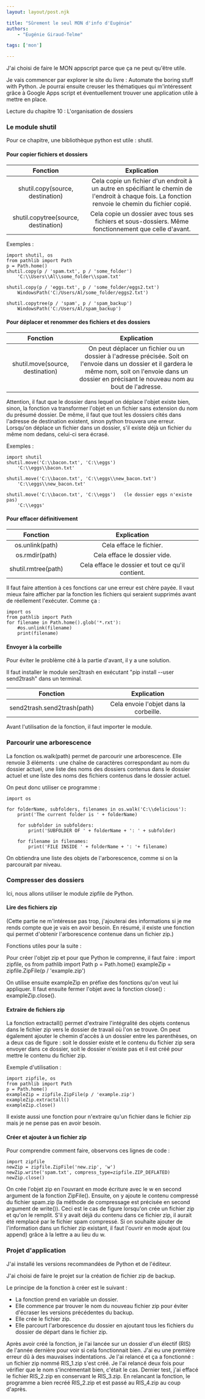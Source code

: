 ```yaml
---
layout: layout/post.njk

title: "Sûrement le seul MON d'info d'Eugénie"
authors:
    - "Eugénie Giraud-Telme"

tags: ['mon']

---
```

<!-- Début Résumé -->
J'ai choisi de faire le MON appscript parce que ça ne peut qu'être utile.

<!-- fin Résumé -->

Je vais commencer par explorer le site du livre : Automate the boring stuff with Python. Je pourrai ensuite creuser les thématiques qui m'intéressent grâce à Google Apps script et éventuellement trouver une application utile à mettre en place.

Lecture du chapitre 10 : L'organisation de dossiers

### Le module shutil

Pour ce chapitre, une bibliothèque python est utile : shutil.

#### Pour copier fichiers et dossiers

| **Fonction** | **Explication** |
|:---:|:---:|
| shutil.copy(source, destination) | Cela copie un fichier d'un endroit à un autre en spécifiant le chemin de l'endroit à chaque fois. La fonction renvoie le chemin du fichier copié. |
| shutil.copytree(source, destination) | Cela copie un dossier avec tous ses fichiers et sous-dossiers. Même fonctionnement que celle d'avant. |

Exemples :

    import shutil, os
    from pathlib import Path
    p = Path.home()
    shutil.copy(p / 'spam.txt', p / 'some_folder')
        'C:\\Users\\Al\\some_folder\\spam.txt'

    shutil.copy(p / 'eggs.txt', p / 'some_folder/eggs2.txt')
        WindowsPath('C:/Users/Al/some_folder/eggs2.txt')

    shutil.copytree(p / 'spam', p / 'spam_backup')
        WindowsPath('C:/Users/Al/spam_backup')

#### Pour déplacer et renommer des fichiers et des dossiers

| **Fonction** | **Explication** |
|:---:|:---:|
| shutil.move(source, destination) | On peut déplacer un fichier ou un dossier à l'adresse précisée. Soit on l'envoie dans un dossier et il gardera le même nom, soit on l'envoie dans un dossier en précisant le nouveau nom au bout de l'adresse. |

Attention, il faut que le dossier dans lequel on déplace l'objet existe bien, sinon, la fonction va transformer l'objet en un fichier sans extension du nom du présumé dossier. De même, il faut que tout les dossiers cités dans l'adresse de destination existent, sinon python trouvera une erreur. Lorsqu'on déplace un fichier dans un dossier, s'il existe déjà un fichier du même nom dedans, celui-ci sera écrasé.

Exemples :

    import shutil
    shutil.move('C:\\bacon.txt', 'C:\\eggs')
        'C:\\eggs\\bacon.txt'

    shutil.move('C:\\bacon.txt', 'C:\\eggs\\new_bacon.txt')
        'C:\\eggs\\new_bacon.txt'

    shutil.move('C:\\bacon.txt', 'C:\\eggs')   (le dossier eggs n'existe pas)
        'C:\\eggs'

#### Pour effacer définitivement

| **Fonction** | **Explication** |
|:---:|:---:|
| os.unlink(path) | Cela efface le fichier. |
| os.rmdir(path) | Cela efface le dossier vide. |
| shutil.rmtree(path) | Cela efface le dossier et tout ce qu'il contient. |

Il faut faire attention à ces fonctions car une erreur est chère payée. Il vaut mieux faire afficher par la fonction les fichiers qui seraient supprimés avant de réellement l'exécuter. 
Comme ça : 

    import os
    from pathlib import Path
    for filename in Path.home().glob('*.rxt'):
        #os.unlink(filename)
        print(filename)

#### Envoyer à la corbeille

Pour éviter le problème cité à la partie d'avant, il y a une solution.

Il faut installer le module sen2trash en exécutant "pip install --user send2trash" dans un terminal.

| **Fonction** | **Explication** |
|:---:|:---:|
| send2trash.send2trash(path) | Cela envoie l'objet dans la corbeille. |

Avant l'utilisation de la fonction, il faut importer le module.

### Parcourir une arborescence

La fonction os.walk(path) permet de parcourir une arborescence. Elle renvoie 3 éléments : une chaîne de caractères correspondant au nom du dossier actuel, une liste des noms des dossiers contenus dans le dossier actuel et une liste des noms des fichiers contenus dans le dossier actuel.

On peut donc utiliser ce programme :

    import os

    for folderName, subfolders, filenames in os.walk('C:\\delicious'):
        print('The current folder is ' + folderName)

        for subfolder in subfolders:
            print('SUBFOLDER OF ' + folderName + ': ' + subfolder)

        for filename in filenames:
            print('FILE INSIDE ' + folderName + ': '+ filename)

On obtiendra une liste des objets de l'arborescence, comme si on la parcourait par niveau.

### Compresser des dossiers

Ici, nous allons utiliser le module zipfile de Python.

#### Lire des fichiers zip

(Cette partie ne m'intéresse pas trop, j'ajouterai des informations si je me rends compte que je vais en avoir besoin. En résumé, il existe une fonction qui permet d'obtenir l'arborescence contenue dans un fichier zip.)

Fonctions utiles pour la suite : 

Pour créer l'objet zip et pour que Python le comprenne, il faut faire :
    import zipfile, os
    from pathlib import Path
    p = Path.home()
    exampleZip = zipfile.ZipFile(p / 'example.zip')

On utilise ensuite exampleZip en préfixe des fonctions qu'on veut lui appliquer.
Il faut ensuite fermer l'objet avec la fonction close() : exampleZip.close().

#### Extraire de fichiers zip

La fonction extractall() permet d'extraire l'intégralité des objets contenus dans le fichier zip vers le dossier de travail où l'on se trouve. On peut également ajouter le chemin d'accès à un dossier entre les parenthèses, on a deux cas de figure : soit le dossier existe et le contenu du fichier zip sera envoyer dans ce dossier, soit le dossier n'existe pas et il est créé pour mettre le contenu du fichier zip.

Exemple d'utilisation : 

    import zipfile, os
    from pathlib import Path
    p = Path.home()
    exampleZip = zipfile.ZipFile(p / 'example.zip')
    exampleZip.extractall()
    exampleZip.close()

Il existe aussi une fonction pour n'extraire qu'un fichier dans le fichier zip mais je ne pense pas en avoir besoin.

#### Créer et ajouter à un fichier zip

Pour comprendre comment faire, observons ces lignes de code :

    import zipfile
    newZip = zipfile.ZipFile('new.zip', 'w')
    newZip.write('spam.txt', compress_type=zipfile.ZIP_DEFLATED)
    newZip.close()

On crée l'objet zip en l'ouvrant en mode écriture avec le w en second argument de la fonction ZipFile(). Ensuite, on y ajoute le contenu compressé du fichier spam.zip (la méthode de compressage est précisée en second argument de write()). Ceci est le cas de figure lorsqu'on crée un fichier zip et qu'on le remplit. S'il y avait déjà du contenu dans ce fichier zip, il aurait été remplacé par le fichier spam compressé. Si on souhaite ajouter de l'information dans un fichier zip existant, il faut l'ouvrir en mode ajout (ou append) grâce à la lettre a au lieu du w.

### Projet d'application 

J'ai installé les versions recommandées de Python et de l'éditeur.

J'ai choisi de faire le projet sur la création de fichier zip de backup.

Le principe de la fonction à créer est le suivant :
- La fonction prend en variable un dossier.
- Elle commence par trouver le nom du nouveau fichier zip pour éviter d'écraser les versions précédentes du backup.
- Elle crée le fichier zip.
- Elle parcourt l'arborescence du dossier en ajoutant tous les fichiers du dossier de départ dans le fichier zip.

Après avoir créé la fonction, je l'ai lancée sur un dossier d'un électif (RIS) de l'année dernière pour voir si cela fonctionnait bien. J'ai eu une première erreur dû à des mauvaises indentations. Je l'ai relancé et ça a fonctionné : un fichier zip nommé RIS_1.zip s'est créé. Je l'ai relancé deux fois pour vérifier que le nom s'incrémentait bien, c'était le cas. Dernier test, j'ai effacé le fichier RIS_2.zip en conservant le RIS_3.zip. En relancant la fonction, le programme a bien recréé RIS_2.zip et est passé au RIS_4.zip au coup d'après.